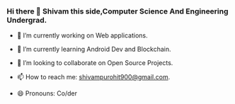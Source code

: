 ### Hi there 👋 Shivam this side,Computer Science And Engineering Undergrad.






- 🔭 I’m currently working on Web applications.

- 🌱 I’m currently learning Android Dev and Blockchain.

- 👯 I’m looking to collaborate on Open Source Projects.

- 📫 How to reach me: shivampurohit900@gmail.com.

- 😄 Pronouns: Co/der
